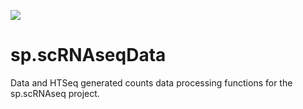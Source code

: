 <a href="https://travis-ci.com/jasonserviss/sp.scRNAseqData"><img src="https://travis-ci.com/jasonserviss/sp.scRNAseqData.svg?token=8VXNvJpmRV9RpFtTcJYW&branch=master"></a>

# sp.scRNAseqData

Data and HTSeq generated counts data processing functions for the sp.scRNAseq project.

